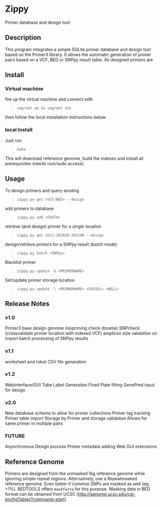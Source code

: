 # Zippy
Primer database and design tool

## Description
This program integrates a simple SQLite primer database and design tool based on the Primer3 library.
It allows the automatic generation of primer pairs based on a VCF, BED or SNPpy result table.
All designed primers are

## Install
### Virtual machine
fire up the virtual machine and connect with
> `vagrant up && vagrant ssh`

then follow the local installation instructions below.

### local Install
Just run
> `make`

This will download reference genome, build the indexes and install all prerequisites (needs root/sudo access).

## Usage
To design primers and query existing
> `zippy.py get <VCF/BED> --design`

add primers to database
> `zippy.py add <FASTA>`

retrieve (and design) primer for a single location
> `zippy.py get chr1:202030-202100 --design`

design/retrieve primers for a SNPpy result (batch mode)
> `zippy.py batch <SNPpy>`

Blacklist primer
> `zippy.py update -b <PRIMERNAME>`

Set/update primer storage location
> `zippy.py update -l <PRIMERNAME> <VESSEL> <WELL>`


## Release Notes
### v1.0
Primer3 base design
genome mispriming check (bowtie)
SNPcheck (crossvalidate primer location with indexed VCF)
amplicon size validation on import
batch processing of SNPpy results

### v1.1
worksheet and robot CSV file generation

### v1.2
Webinterface/GUI
Tube Label Generation
Fixed Plate filling
GenePred input for design

### v2.0
New database schema to allow for primer collections
Primer tag tracking
Primer table import
Storage by Primer and storage validation
Allows for same primer in multiple pairs


### FUTURE
Asynchronous Design process
Primer metadata adding
Web GUI extensions


## Reference Genome
Primers are designed from the unmasked 1kg reference genome while ignoring simple repeat regions.
Alternatively, use a Repeatmasked reference genome. Even better if common SNPs are masked as well (eg. >1%).
BEDTOOLS offers `maskfasta` for this purpose. Masking data in BED format can be obtained from UCSC (http://genome.ucsc.edu/cgi-bin/hgTables?command=start).
